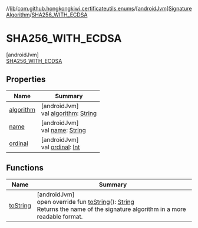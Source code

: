 //[lib](../../../../index.md)/[com.github.hongkongkiwi.certificateutils.enums](../../index.md)/[[androidJvm]SignatureAlgorithm](../index.md)/[SHA256_WITH_ECDSA](index.md)

# SHA256_WITH_ECDSA

[androidJvm]\
[SHA256_WITH_ECDSA](index.md)

## Properties

| Name | Summary |
|---|---|
| [algorithm](../algorithm.md) | [androidJvm]<br>val [algorithm](../algorithm.md): [String](https://kotlinlang.org/api/latest/jvm/stdlib/kotlin/-string/index.html) |
| [name](../-s-h-a512_-w-i-t-h_-e-d-d-s-a/index.md#-372974862%2FProperties%2F-1973928616) | [androidJvm]<br>val [name](../-s-h-a512_-w-i-t-h_-e-d-d-s-a/index.md#-372974862%2FProperties%2F-1973928616): [String](https://kotlinlang.org/api/latest/jvm/stdlib/kotlin/-string/index.html) |
| [ordinal](../-s-h-a512_-w-i-t-h_-e-d-d-s-a/index.md#-739389684%2FProperties%2F-1973928616) | [androidJvm]<br>val [ordinal](../-s-h-a512_-w-i-t-h_-e-d-d-s-a/index.md#-739389684%2FProperties%2F-1973928616): [Int](https://kotlinlang.org/api/latest/jvm/stdlib/kotlin/-int/index.html) |

## Functions

| Name | Summary |
|---|---|
| [toString](../to-string.md) | [androidJvm]<br>open override fun [toString](../to-string.md)(): [String](https://kotlinlang.org/api/latest/jvm/stdlib/kotlin/-string/index.html)<br>Returns the name of the signature algorithm in a more readable format. |
